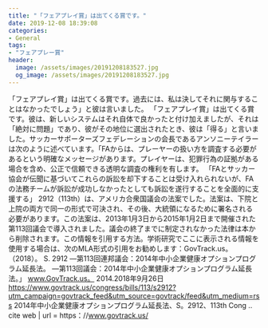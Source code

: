 ```yaml
---
title: "「フェアプレイ賞」は出てくる賞です。"
date: 2019-12-08 18:39:08
categories:
- General
tags:
- "フェアプレー賞"
header:
  image: /assets/images/20191208183527.jpg
  og_image: /assets/images/20191208183527.jpg
---
```


「フェアプレイ賞」は出てくる賞です。過去には、私は決してそれに関与することはなかったでしょう」と彼は言いました。 「フェアプレイ賞」は出てくる賞です。彼は、新しいシステムはそれ自体で良かったと付け加えましたが、それは「絶対に問題」であり、彼がその地位に選出されたとき、彼は「得る」と言いました。サッカーサポーターズフェデレーションの会長であるアンソニーテイラーは次のように述べています。「FAからは、プレーヤーの扱い方を調査する必要があるという明確なメッセージがあります。プレイヤーは、犯罪行為の証拠がある場合を含め、公正で信頼できる透明な調査の権利を有します。 「FAとサッカー協会が伝聞に基づいてこれらの訴訟を却下することは受け入れられないが、FAの法務チームが訴訟が成功しなかったとしても訴訟を遂行することを全面的に支援する」 2912（113th）は、アメリカ合衆国議会の法案でした。法案は、下院と上院の両方で同一の形式で可決され、その後、大統領になるために署名される必要があります。この法案は、2013年1月3日から2015年1月2日まで開催された第113回議会で導入されました。議会の終了までに制定されなかった法律は本から削除されます。この情報を引用する方法。学術研究でここに表示される情報を使用する場合は、次のMLA形式の引用をお勧めします：GovTrack.us。 （2018）。 S. 2912 —第113回連邦議会：2014年中小企業健康オプションプログラム延長法。 —第113回議会：2014年中小企業健康オプションプログラム延長法。」 www.GovTrack.us。 2014.2018年9月26日<https://www.govtrack.us/congress/bills/113/s2912?utm_campaign=govtrack_feed&utm_source=govtrack/feed&utm_medium=rss> 2014年中小企業健康オプションプログラム延長法、S。2912、113th Cong .. cite web | url = https：//www.govtrack.us/
